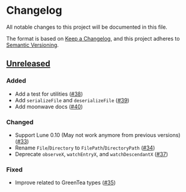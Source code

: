 # Changelog

All notable changes to this project will be documented in this file.

The format is based on [Keep a Changelog](https://keepachangelog.com/en/1.1.0/),
and this project adheres to [Semantic Versioning](https://semver.org/spec/v2.0.0.html).

## [Unreleased]

### Added

- Add a test for utilities ([#38](https://github.com/jiwonz/lune-pathfs/pull/38))
- Add `serializeFile` and `deserializeFile` ([#39](https://github.com/jiwonz/lune-pathfs/pull/39))
- Add moonwave docs ([#40](https://github.com/jiwonz/lune-pathfs/pull/40))

### Changed

- Support Lune 0.10 (May not work anymore from previous versions) ([#33](https://github.com/jiwonz/lune-pathfs/pull/33))
- Rename `File`/`Directory` to `FilePath`/`DirectoryPath` ([#34](https://github.com/jiwonz/lune-pathfs/pull/34))
- Deprecate `observeX`, `watchEntryX`, and `watchDescendantX` ([#37](https://github.com/jiwonz/lune-pathfs/pull/37))

### Fixed

- Improve related to GreenTea types ([#35](https://github.com/jiwonz/lune-pathfs/pull/35))

[unreleased]: https://github.com/jiwonz/lune-pathfs/compare/main...HEAD
